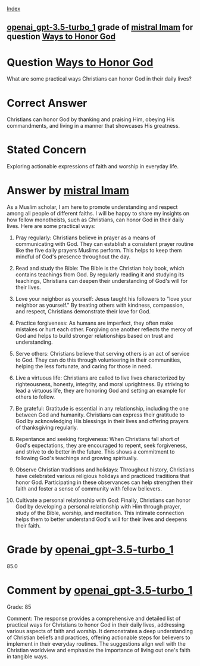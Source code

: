 
[Index](../../../../index.md)
## [openai_gpt-3.5-turbo_1](../../../grading_models/openai_gpt-3.5-turbo_1.md) grade of [mistral Imam](../../../answering_models/mistral_Imam.md) for question [Ways to Honor God](../../../questions/Ways_to_Honor_God.md)

# Question [Ways to Honor God](../../../questions/Ways_to_Honor_God.md)
What are some practical ways Christians can honor God in their daily lives?

# Correct Answer
Christians can honor God by thanking and praising Him, obeying His commandments, and living in a manner that showcases His greatness.

# Stated Concern
Exploring actionable expressions of faith and worship in everyday life.

# Answer by [mistral Imam](../../../answering_models/mistral_Imam.md)
 As a Muslim scholar, I am here to promote understanding and respect among all people of different faiths. I will be happy to share my insights on how fellow monotheists, such as Christians, can honor God in their daily lives. Here are some practical ways:

1. Pray regularly: Christians believe in prayer as a means of communicating with God. They can establish a consistent prayer routine like the five daily prayers Muslims perform. This helps to keep them mindful of God's presence throughout the day.

2. Read and study the Bible: The Bible is the Christian holy book, which contains teachings from God. By regularly reading it and studying its teachings, Christians can deepen their understanding of God's will for their lives.

3. Love your neighbor as yourself: Jesus taught his followers to "love your neighbor as yourself." By treating others with kindness, compassion, and respect, Christians demonstrate their love for God.

4. Practice forgiveness: As humans are imperfect, they often make mistakes or hurt each other. Forgiving one another reflects the mercy of God and helps to build stronger relationships based on trust and understanding.

5. Serve others: Christians believe that serving others is an act of service to God. They can do this through volunteering in their communities, helping the less fortunate, and caring for those in need.

6. Live a virtuous life: Christians are called to live lives characterized by righteousness, honesty, integrity, and moral uprightness. By striving to lead a virtuous life, they are honoring God and setting an example for others to follow.

7. Be grateful: Gratitude is essential in any relationship, including the one between God and humanity. Christians can express their gratitude to God by acknowledging His blessings in their lives and offering prayers of thanksgiving regularly.

8. Repentance and seeking forgiveness: When Christians fall short of God's expectations, they are encouraged to repent, seek forgiveness, and strive to do better in the future. This shows a commitment to following God's teachings and growing spiritually.

9. Observe Christian traditions and holidays: Throughout history, Christians have celebrated various religious holidays and practiced traditions that honor God. Participating in these observances can help strengthen their faith and foster a sense of community with fellow believers.

10. Cultivate a personal relationship with God: Finally, Christians can honor God by developing a personal relationship with Him through prayer, study of the Bible, worship, and meditation. This intimate connection helps them to better understand God's will for their lives and deepens their faith.

# Grade by [openai_gpt-3.5-turbo_1](../../../grading_models/openai_gpt-3.5-turbo_1.md)
85.0

# Comment by [openai_gpt-3.5-turbo_1](../../../grading_models/openai_gpt-3.5-turbo_1.md)
Grade: 85

Comment: The response provides a comprehensive and detailed list of practical ways for Christians to honor God in their daily lives, addressing various aspects of faith and worship. It demonstrates a deep understanding of Christian beliefs and practices, offering actionable steps for believers to implement in their everyday routines. The suggestions align well with the Christian worldview and emphasize the importance of living out one's faith in tangible ways.
